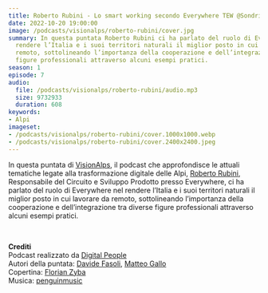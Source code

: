 ```yaml
---
title: Roberto Rubini - Lo smart working secondo Everywhere TEW @Sondrio
date: 2022-10-20 19:00:00
image: /podcasts/visionalps/roberto-rubini/cover.jpg
summary: In questa puntata Roberto Rubini ci ha parlato del ruolo di Everywhere nel
  rendere l’Italia e i suoi territori naturali il miglior posto in cui lavorare da
  remoto, sottolineando l’importanza della cooperazione e dell’integrazione tra diverse
  figure professionali attraverso alcuni esempi pratici.
season: 1
episode: 7
audio:
  file: /podcasts/visionalps/roberto-rubini/audio.mp3
  size: 9732933
  duration: 608
keywords:
- Alpi
imageset:
- /podcasts/visionalps/roberto-rubini/cover.1000x1000.webp
- /podcasts/visionalps/roberto-rubini/cover.2400x2400.jpeg
---
```


In questa puntata di [VisionAlps](https://www.visionalps.com/), il podcast che approfondisce le attuali tematiche legate alla trasformazione digitale delle Alpi, [Roberto Rubini](https://www.linkedin.com/in/architettorobertorubini/), Responsabile del Circuito e Sviluppo Prodotto presso Everywhere, ci ha parlato del ruolo di Everywhere nel rendere l’Italia e i suoi territori naturali il miglior posto in cui lavorare da remoto, sottolineando l’importanza della cooperazione e dell’integrazione tra diverse figure professionali attraverso alcuni esempi pratici.

<br>

**Crediti**<br>
Podcast realizzato da [Digital People](https://w3id.org/digitalpeople)<br>
Autori della puntata: [Davide Fasoli](https://www.linkedin.com/in/davide-fasoli-2b3246179/), [Matteo Gallo](https://www.linkedin.com/in/matteo-gallo-4a5ab31a8/)<br>
Copertina: [Florian Zyba](https://www.linkedin.com/in/florian-zyba/)<br>
Musica: [penguinmusic](https://pixabay.com/users/penguinmusic-24940186/)